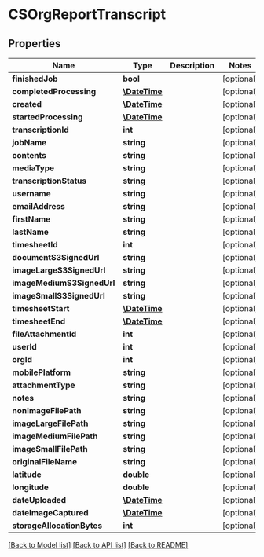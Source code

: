 # CSOrgReportTranscript

## Properties
Name | Type | Description | Notes
------------ | ------------- | ------------- | -------------
**finishedJob** | **bool** |  | [optional] 
**completedProcessing** | [**\DateTime**](\DateTime.md) |  | [optional] 
**created** | [**\DateTime**](\DateTime.md) |  | [optional] 
**startedProcessing** | [**\DateTime**](\DateTime.md) |  | [optional] 
**transcriptionId** | **int** |  | [optional] 
**jobName** | **string** |  | [optional] 
**contents** | **string** |  | [optional] 
**mediaType** | **string** |  | [optional] 
**transcriptionStatus** | **string** |  | [optional] 
**username** | **string** |  | [optional] 
**emailAddress** | **string** |  | [optional] 
**firstName** | **string** |  | [optional] 
**lastName** | **string** |  | [optional] 
**timesheetId** | **int** |  | [optional] 
**documentS3SignedUrl** | **string** |  | [optional] 
**imageLargeS3SignedUrl** | **string** |  | [optional] 
**imageMediumS3SignedUrl** | **string** |  | [optional] 
**imageSmallS3SignedUrl** | **string** |  | [optional] 
**timesheetStart** | [**\DateTime**](\DateTime.md) |  | [optional] 
**timesheetEnd** | [**\DateTime**](\DateTime.md) |  | [optional] 
**fileAttachmentId** | **int** |  | [optional] 
**userId** | **int** |  | [optional] 
**orgId** | **int** |  | [optional] 
**mobilePlatform** | **string** |  | [optional] 
**attachmentType** | **string** |  | [optional] 
**notes** | **string** |  | [optional] 
**nonImageFilePath** | **string** |  | [optional] 
**imageLargeFilePath** | **string** |  | [optional] 
**imageMediumFilePath** | **string** |  | [optional] 
**imageSmallFilePath** | **string** |  | [optional] 
**originalFileName** | **string** |  | [optional] 
**latitude** | **double** |  | [optional] 
**longitude** | **double** |  | [optional] 
**dateUploaded** | [**\DateTime**](\DateTime.md) |  | [optional] 
**dateImageCaptured** | [**\DateTime**](\DateTime.md) |  | [optional] 
**storageAllocationBytes** | **int** |  | [optional] 

[[Back to Model list]](../README.md#documentation-for-models) [[Back to API list]](../README.md#documentation-for-api-endpoints) [[Back to README]](../README.md)


